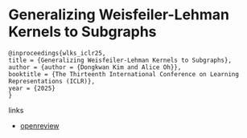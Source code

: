 # Generalizing Weisfeiler-Lehman Kernels to Subgraphs

```
@inproceedings{wlks_iclr25,
title = {Generalizing Weisfeiler-Lehman Kernels to Subgraphs},
author = {author = {Dongkwan Kim and Alice Oh}},
booktitle = {The Thirteenth International Conference on Learning Representations (ICLR)},
year = {2025}
}
```

links
- [openreview](https://openreview.net/forum?id=HZgZrtIreg)
